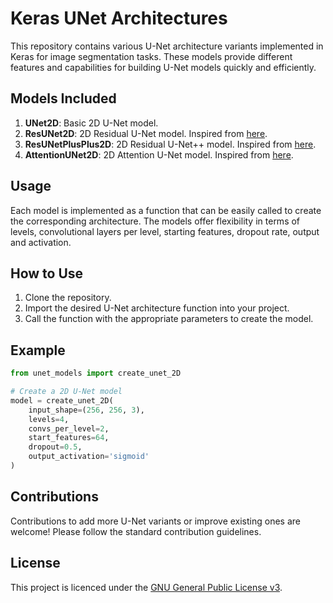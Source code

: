 # Keras UNet Architectures

This repository contains various U-Net architecture variants implemented in Keras for image segmentation tasks. These models provide different features and capabilities for building U-Net models quickly and efficiently.

## Models Included
1. **UNet2D**: Basic 2D U-Net model.
2. **ResUNet2D**: 2D Residual U-Net model. Inspired from [here](https://github.com/nikhilroxtomar/Deep-Residual-Unet/blob/master/Deep%20Residual%20UNet.ipynb).
3. **ResUNetPlusPlus2D**: 2D Residual U-Net++ model. Inspired from [here](https://github.com/DebeshJha/ResUNetPlusPlus/).
4. **AttentionUNet2D**: 2D Attention U-Net model. Inspired from [here](https://github.com/robinvvinod/unet/).

## Usage
Each model is implemented as a function that can be easily called to create the corresponding architecture. The models offer flexibility in terms of levels, convolutional layers per level, starting features, dropout rate, output and activation.

## How to Use
1. Clone the repository.
2. Import the desired U-Net architecture function into your project.
3. Call the function with the appropriate parameters to create the model.

## Example
```python
from unet_models import create_unet_2D

# Create a 2D U-Net model
model = create_unet_2D(
    input_shape=(256, 256, 3),
    levels=4,
    convs_per_level=2,
    start_features=64,
    dropout=0.5,
    output_activation='sigmoid'
)
```

## Contributions
Contributions to add more U-Net variants or improve existing ones are welcome! Please follow the standard contribution guidelines.

## License
This project is licenced under the [GNU General Public License v3](https://www.gnu.org/licenses/gpl-3.0.html).
